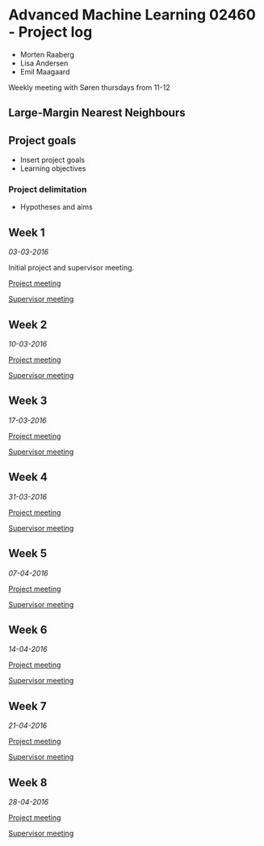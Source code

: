 # Advanced Machine Learning 02460 - Project log 

- Morten Raaberg
- Lisa Andersen
- Emil Maagaard

Weekly meeting with Søren thursdays from 11-12

## Large-Margin Nearest Neighbours

## Project goals
- Insert project goals
- Learning objectives


### Project delimitation
- Hypotheses and aims

## Week 1 
*03-03-2016*

Initial project and supervisor meeting. 

[Project meeting ](/project-meetings/pm-w1.md)

[Supervisor meeting ](/supervisor-meetings/sm-w1.md)



## Week 2
*10-03-2016*

[Project meeting ](/project-meetings/pm-w2.md)

[Supervisor meeting ](/supervisor-meetings/sm-w2.md)



## Week 3
*17-03-2016*

[Project meeting ](/project-meetings/pm-w3.md)

[Supervisor meeting ](/supervisor-meetings/sm-w3.md)



## Week 4
*31-03-2016*

[Project meeting ](/project-meetings/pm-w4.md)

[Supervisor meeting ](/supervisor-meetings/sm-w4.md)


## Week 5
*07-04-2016*

[Project meeting ](/project-meetings/pm-w5.md)

[Supervisor meeting ](/supervisor-meetings/sm-w5.md)


## Week 6
*14-04-2016*

[Project meeting ](/project-meetings/pm-w6.md)

[Supervisor meeting ](/supervisor-meetings/sm-w6.md)


## Week 7
*21-04-2016*

[Project meeting ](/project-meetings/pm-w7.md)

[Supervisor meeting ](/supervisor-meetings/sm-w7.md)


## Week 8
*28-04-2016*

[Project meeting ](/project-meetings/pm-w8.md)

[Supervisor meeting ](/supervisor-meetings/sm-w8.md)


